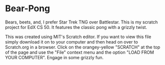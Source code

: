 # Bear-Pong
Bears, beets, and, I prefer Star Trek TNG over Battlestar. This is my scratch project for EdX CS 50. 
It features the classic pong with a grizzly twist.

This was created using MIT's Scratch editor. 
If you want to view this file simply download it on to your computer and then head on over to Scratch.org in a browser.
Click on the orangey-yellow "SCRATCH" at the top of the page and use the "File" context menu and the option "LOAD FROM YOUR COMPUTER". 
Engage in some grizzly fun.


